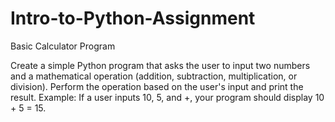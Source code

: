 # Intro-to-Python-Assignment
Basic Calculator Program

Create a simple Python program that asks the user to input two numbers and a mathematical operation (addition, subtraction, multiplication, or division).
Perform the operation based on the user's input and print the result.
Example: If a user inputs 10, 5, and +, your program should display 10 + 5 = 15.
